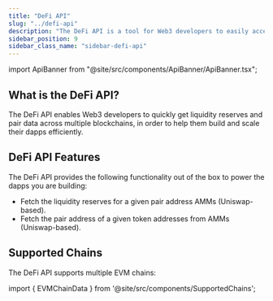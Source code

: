 ```yaml
---
title: "DeFi API"
slug: "../defi-api"
description: "The DeFi API is a tool for Web3 developers to easily access liquidity reserves and pair data across various blockchains."
sidebar_position: 9
sidebar_class_name: "sidebar-defi-api"
---
```


import ApiBanner from "@site/src/components/ApiBanner/ApiBanner.tsx";

<ApiBanner />

## What is the DeFi API?

The DeFi API enables Web3 developers to quickly get liquidity reserves and pair data across multiple blockchains, in order to help them build and scale their dapps efficiently.

## DeFi API Features

The DeFi API provides the following functionality out of the box to power the dapps you are building:

- Fetch the liquidity reserves for a given pair address AMMs (Uniswap-based).
- Fetch the pair address of a given token addresses from AMMs (Uniswap-based).

## Supported Chains

The DeFi API supports multiple EVM chains:

import { EVMChainData } from '@site/src/components/SupportedChains';

<EVMChainData/>
